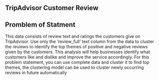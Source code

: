 ## TripAdvisor Customer Review 
## Promblem of Statment 
This data consists of review text and ratings the customers give on TripAdvisor.
Use only the ‘review_full’ text column from the data to cluster the reviews to identify the top themes of positive and negative reviews given by the customers.
This analysis will help businesses identify what customers like and dislike and improve the service accordingly.
For this problem statement, you can use complete data and cluster it to find top themes, the clustering model can be used to cluster newly occurring reviews in future automatically

##
